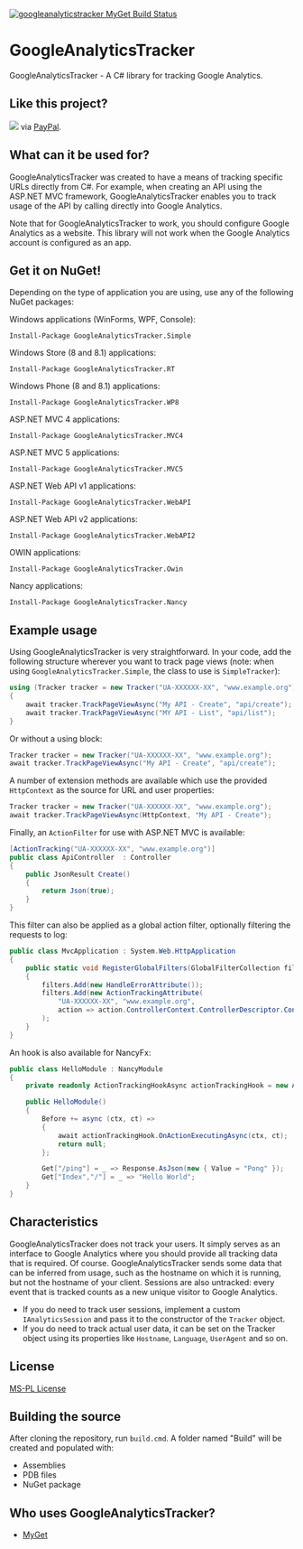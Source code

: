 [![googleanalyticstracker MyGet Build Status](https://www.myget.org/BuildSource/Badge/googleanalyticstracker?identifier=9b038848-c290-4123-bc35-c8cd67b40052)](https://www.myget.org/gallery/googleanalyticstracker)

# GoogleAnalyticsTracker
GoogleAnalyticsTracker - A C# library for tracking Google Analytics.

## Like this project?
[<img src="https://www.paypal.com/en_US/i/btn/btn_donate_SM.gif">](https://www.paypal.com/cgi-bin/webscr?cmd=_s-xclick&hosted_button_id=C8GLSG8E33NA4) via [PayPal](https://www.paypal.com/cgi-bin/webscr?cmd=_s-xclick&hosted_button_id=C8GLSG8E33NA4).

## What can it be used for?
GoogleAnalyticsTracker was created to have a means of tracking specific URLs directly from C#. For example, when creating an API using the ASP.NET MVC framework, GoogleAnalyticsTracker enables you to track usage of the API by calling directly into Google Analytics.

Note that for GoogleAnalyticsTracker to work, you should configure Google Analytics as a website. This library will not work when the Google Analytics account is configured as an app.

## Get it on NuGet!

Depending on the type of application you are using, use any of the following NuGet packages:

Windows applications (WinForms, WPF, Console):

    Install-Package GoogleAnalyticsTracker.Simple

Windows Store (8 and 8.1) applications:

    Install-Package GoogleAnalyticsTracker.RT

Windows Phone (8 and 8.1) applications:

    Install-Package GoogleAnalyticsTracker.WP8

ASP.NET MVC 4 applications:

    Install-Package GoogleAnalyticsTracker.MVC4

ASP.NET MVC 5 applications:

    Install-Package GoogleAnalyticsTracker.MVC5

ASP.NET Web API v1 applications:

    Install-Package GoogleAnalyticsTracker.WebAPI

ASP.NET Web API v2 applications:

    Install-Package GoogleAnalyticsTracker.WebAPI2

OWIN applications:

    Install-Package GoogleAnalyticsTracker.Owin

Nancy applications:

    Install-Package GoogleAnalyticsTracker.Nancy
	
## Example usage

Using GoogleAnalyticsTracker is very straightforward. In your code, add the following structure wherever you want to track page views (note: when using `GoogleAnalyticsTracker.Simple`, the class to use is `SimpleTracker`):
```csharp
using (Tracker tracker = new Tracker("UA-XXXXXX-XX", "www.example.org"))
{
    await tracker.TrackPageViewAsync("My API - Create", "api/create");
    await tracker.TrackPageViewAsync("MY API - List", "api/list");
}
```
Or without a using block:
```csharp
Tracker tracker = new Tracker("UA-XXXXXX-XX", "www.example.org");
await tracker.TrackPageViewAsync("My API - Create", "api/create");
```
A number of extension methods are available which use the provided `HttpContext` as the source for URL and user properties:
```csharp
Tracker tracker = new Tracker("UA-XXXXXX-XX", "www.example.org");
await tracker.TrackPageViewAsync(HttpContext, "My API - Create");
```
Finally, an `ActionFilter` for use with ASP.NET MVC is available:
```csharp
[ActionTracking("UA-XXXXXX-XX", "www.example.org")]
public class ApiController  : Controller
{
    public JsonResult Create()
    {
        return Json(true);
    }
}
```
This filter can also be applied as a global action filter, optionally filtering the requests to log:
```csharp
public class MvcApplication : System.Web.HttpApplication
{
    public static void RegisterGlobalFilters(GlobalFilterCollection filters)
    {
        filters.Add(new HandleErrorAttribute());
        filters.Add(new ActionTrackingAttribute(
            "UA-XXXXXX-XX", "www.example.org",
            action => action.ControllerContext.ControllerDescriptor.ControllerName == "Api")
        );
    }
}
```	

An hook is also available for NancyFx:

```csharp
public class HelloModule : NancyModule
{
    private readonly ActionTrackingHookAsync actionTrackingHook = new ActionTrackingHookAsync("UA-XXXXXX-XX", "www.example.org");

    public HelloModule()
    {
        Before += async (ctx, ct) =>
        {
            await actionTrackingHook.OnActionExecutingAsync(ctx, ct);
            return null;
        };

        Get["/ping"] = _ => Response.AsJson(new { Value = "Pong" });
        Get["Index","/"] = _ => "Hello World";
    }
}
```

## Characteristics
GoogleAnalyticsTracker does not track your users. It simply serves as an interface to Google Analytics where you should provide all tracking data that is required.
Of course. GoogleAnalyticsTracker sends some data that can be inferred from usage, such as the hostname on which it is running, but not the hostname of your client.
Sessions are also untracked: every event that is tracked counts as a new unique visitor to Google Analytics.

* If you do need to track user sessions, implement a custom `IAnalyticsSession` and pass it to the constructor of the `Tracker` object.
* If you do need to track actual user data, it can be set on the Tracker object using its properties like `Hostname`, `Language`, `UserAgent` and so on.

## License
[MS-PL License](https://github.com/maartenba/GoogleAnalyticsTracker/blob/master/LICENSE.md)

## Building the source
After cloning the repository, run `build.cmd`. A folder named "Build" will be created and populated with:

- Assemblies
- PDB files
- NuGet package

## Who uses GoogleAnalyticsTracker?
- [MyGet](http://www.myget.org)
